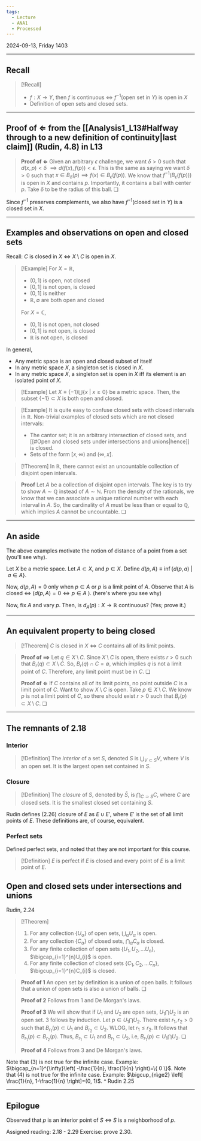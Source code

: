 ```yaml
---
tags:
  - Lecture
  - ANA1
  - Processed
---
```

2024-09-13, Friday
1403

---
## Recall

>[!Recall]
>- $f:X\to Y$, then $f$ is continuous $\iff$ $f^{-1}$(open set in $Y$)  is open in $X$
>- Definition of open sets and closed sets.

---
## Proof of $\Longleftarrow$ from the [[Analysis1_L13#Halfway through to a new definition of continuity|last claim]] (Rudin, 4.8) in L13

>**Proof of $\Longleftarrow$**
>Given an arbitrary $\epsilon$ challenge, we want $\delta>0$ such that $d(x, p)<\delta$ $\implies d(f(x), f(p))<\epsilon$. This is the same as saying we want $\delta>0$ such that $x\in B_{\delta}(p)\implies f(x)\in B_{\epsilon}(f(p))$. 
>We know that $f^{-1}(B_{\epsilon}(f(p)))$ is open in $X$ and contains $p$. Importantly, it contains a ball with center $p$. Take $\delta$ to be the radius of this ball. ❏

Since $f^{-1}$ preserves complements, we also have $f^{-1}$(closed set in $Y$) is a closed set in $X$.  

---
## Examples and observations on open and closed sets

Recall: $C$ is closed in $X$ $\iff$ $X\setminus C$ is open in $X$.

>[!Example]
>For $X=\mathbb{R}$, 
>- $(0, 1)$ is open, not closed
>- $[0, 1]$ is not open, is closed
>- $(0, 1]$ is neither
>- $\mathbb{R}, \emptyset$ are both open and closed
>
>For $X=\mathbb{C}$, 
>- $(0, 1)$ is not open, not closed
>- $[0, 1]$ is not open, is closed
>- $\mathbb{R}$ is not open, is closed
>

In general,
- Any metric space is an open and closed subset of itself
- In any metric space $X$, a singleton set is closed in $X$. 
- In any metric space $X$, a singleton set is open in $X$ iff its element is an isolated point of $X$. 

>[!Example]
>Let $X\equiv \{ -1 \}\bigcup \{ x\ |\ x\ge 0 \}$ be a metric space. Then, the subset $\{ -1 \}\subset X$ is both open and closed.

>[!Example]
>It is quite easy to confuse closed sets with closed intervals in $\mathbb{R}$. Non-trivial examples of closed sets which are not closed intervals:
>- The cantor set; it is an arbitrary intersection of closed sets, and [[#Open and closed sets under intersections and unions|hence]] is closed.
>- Sets of the form $[x, \infty)$ and $(\infty, x]$.

>[!Theorem]
>In $\mathbb{R}$, there cannot exist an uncountable collection of disjoint open intervals. 

>**Proof** 
>Let $A$ be a collection of disjoint open intervals. The key is to try to show $A\sim \mathbb{Q}$ instead of $A\sim \mathbb{N}$. From the density of the rationals, we know that we can associate a unique rational number with each interval in $A$. So, the cardinality of $A$ must be less than or equal to $\mathbb{Q}$, which implies $A$ cannot be uncountable. ❏

---
## An aside

The above examples motivate the notion of distance of a point from a set (you'll see why).

Let $X$ be a metric space. Let $A\subset X$, and $p\in X$.
Define $d(p, A)\equiv \inf \{ d(p, a)\ |\ a\in A \}$. 

Now, $d(p, A)=0$ only when $p\in A$ or $p$ is a limit point of $A$. 
Observe that
$A$ is closed $\iff$ ($d(p, A)=0\iff p\in A$ ). (here's where you see why)

Now, fix $A$ and vary $p$. Then, is $d_{A}(p):X\to \mathbb{R}$ continuous? (Yes; prove it.)

---
## An equivalent property to being closed

>[!Theorem]
>$C$ is closed in $X$  $\iff$ $C$ contains all of its limit points.

>**Proof of $\implies$**
>Let $q\in X\setminus C$. Since $X\setminus C$ is open, there exists $r>0$ such that $B_{r}(q)\subset X\setminus C$. So,  $B_{r}(q)\cap C=\emptyset$, which implies $q$ is not a limit point of $C$. Therefore, any limit point must be in $C$. ❏
>
>**Proof of $\Longleftarrow$**
>If $C$ contains all of its limit points, no point outside $C$ is a limit point of $C$. Want to show $X\setminus C$ is open. Take $p\in X\setminus C$. We know $p$ is not a limit point of $C$, so there should exist $r>0$ such that $B_{r}(p)\subset X\setminus C$. ❏

---
## The remnants of 2.18

### Interior

>[!Definition]
>The *interior* of a set $S$, denoted $S$  is $\bigcup_{V\subset S}V$, where $V$ is an open set. It is the largest open set contained in $S$.

### Closure

>[!Definition]
>The *closure* of $S$, denoted by $\bar{S}$, is $\bigcap_{C\supset S}C$, where $C$ are closed sets. It is the smallest closed set containing $S$.

Rudin defines (2.26) closure of $E$ as $E\cup E'$, where $E'$ is the set of all limit points of $E$. These definitions are, of course, equivalent.

### Perfect sets

Defined perfect sets, and noted that they are not important for this course.

>[!Definition]
>$E$ is perfect if $E$ is closed and every point of $E$ is a limit point of $E$. 

## Open and closed sets under intersections and unions

Rudin, 2.24
>[!Theorem]
>1. For any collection $\{ U_{\alpha} \}$ of open sets, $\bigcup_{\alpha}U_{\alpha}$ is open.
>2. For any collection $\{ C_{\alpha} \}$ of closed sets, $\bigcap_{\alpha}C_{\alpha}$ is closed.
>3. For any finite collection of open sets $\{ U_{1}, U_{2}, \dots U_{n} \}$, $\bigcap_{i=1}^{n}U_{i}$ is open.
>4. For any finite collection of closed sets $\{ C_{1}, C_{2}, \dots C_{n} \}$, $\bigcup_{i=1}^{n}C_{i}$ is closed.

>**Proof of 1** 
>An open set by definition is a union of open balls. It follows that a union of open sets is also a union of balls. ❏
>
>**Proof of 2**
>Follows from 1 and De Morgan's laws.
>
>**Proof of 3**
>We will show that if $U_{1}$ and $U_{2}$ are open sets, $U_{1}\bigcap U_{2}$ is an open set. 3 follows by induction.
>Let $p\in U_{1}\bigcap U_{2}$. There exist $r_{1}, r_{2}>0$ such that $B_{r_{1}}(p)\subset U_{1}$ and $B_{r_{2}}\subset U_{2}$. WLOG, let $r_{1}\le r_{2}$. It follows that $B_{r_{1}}(p)\subset B_{r_{2}}(p)$. Thus, $B_{r_{1}}\subset U_{1}$ and $B_{r_{1}}\subset U_{2}$, i.e, $B_{r_{1}}(p)\subset U_{1}\bigcap U_{2}$. ❏
>
>**Proof of 4**
>Follows from 3 and De Morgan's laws.

Note that (3) is not true for the infinite case. Example: $\bigcap_{n=1}^{\infty}\left( -\frac{1}{n}, \frac{1}{n} \right)=\{ 0 \}$. 
Note that (4) is not true for the infinite case. Example: $\bigcup_{n\ge2} \left[ \frac{1}{n}, 1-\frac{1}{n} \right]=(0, 1)$.
^ Rudin 2.25

---
## Epilogue

Observed that 
$p$ is an interior point of $S$ $\iff$ $S$ is a neighborhood of $p$.

Assigned reading: 2.18 - 2.29
Exercise: prove 2.30.